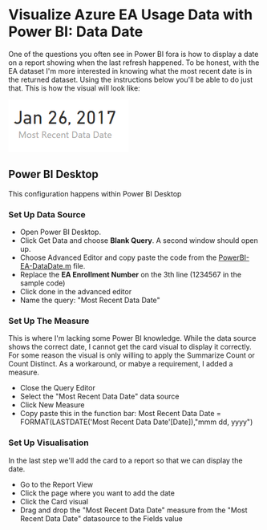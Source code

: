 # Visualize Azure EA Usage Data with Power BI: Data Date

One of the questions you often see in Power BI fora is how to display a date on a report showing when the last refresh happened. To be honest, with the EA dataset I'm more interested in knowing what the most recent date is in the returned dataset. Using the instructions below you'll be able to do just that. This is how the visual will look like:

![Alt text](../IMG/PowerBI-refresh.png?raw=true)

## Power BI Desktop

This configuration happens within Power BI Desktop

### Set Up Data Source

* Open Power BI Desktop. 
* Click Get Data and choose **Blank Query**. A second window should open up. 
* Choose Advanced Editor and copy paste the code from the [PowerBI-EA-DataDate.m](/PowerBI-EA-DataDate.m) file. 
* Replace the **EA Enrollment Number** on the 3th line (1234567 in the sample code) 
* Click done in the advanced editor
* Name the query: "Most Recent Data Date"

### Set Up The Measure

This is where I'm lacking some Power BI knowledge. While the data source shows the correct date, I cannot get the card visual to display it correctly. For some reason the visual is only willing to apply the Summarize Count or Count Distinct. As a workaround, or mabye a requirement, I added a measure.

* Close the Query Editor
* Select the "Most Recent Data Date" data source
* Click New Measure
* Copy paste this in the function bar: Most Recent Data Date = FORMAT(LASTDATE('Most Recent Data Date'[Date]),"mmm dd, yyyy")

### Set Up Visualisation

In the last step we'll add the card to a report so that we can display the date.

* Go to the Report View
* Click the page where you want to add the date
* Click the Card visual
* Drag and drop the "Most Recent Data Date" measure from the "Most Recent Data Date" datasource to the Fields value
